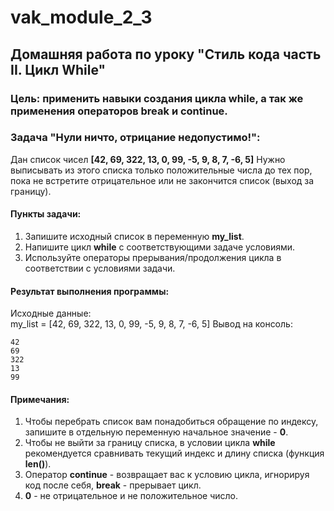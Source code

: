 # vak_module_2_3
## Домашняя работа по уроку "Стиль кода часть II. Цикл While"
### Цель: применить навыки создания цикла while, а так же применения операторов break и continue.
### Задача "Нули ничто, отрицание недопустимо!":

Дан список чисел **[42, 69, 322, 13, 0, 99, -5, 9, 8, 7, -6, 5]**
Нужно выписывать из этого списка только положительные числа до тех пор, пока не встретите отрицательное или не закончится список (выход за границу).
#### Пункты задачи:
1. Запишите исходный список в переменную **my_list**.
2. Напишите цикл **while** с соответствующими задаче условиями.
3. Используйте операторы прерывания/продолжения цикла в соответствии с условиями задачи.
#### Результат выполнения программы:
Исходные данные:  
my_list = [42, 69, 322, 13, 0, 99, -5, 9, 8, 7, -6, 5]
Вывод на консоль:  
```
42
69
322
13
99
```
#### Примечания:
1. Чтобы перебрать список вам понадобиться обращение по индексу, запишите в отдельную переменную начальное значение - **0**.
2. Чтобы не выйти за границу списка, в условии цикла **while** рекомендуется сравнивать текущий индекс и длину списка (функция **len()**).
3. Оператор **continue** - возвращает вас к условию цикла, игнорируя код после себя, **break** - прерывает цикл.
4. **0** - не отрицательное и не положительное число.
